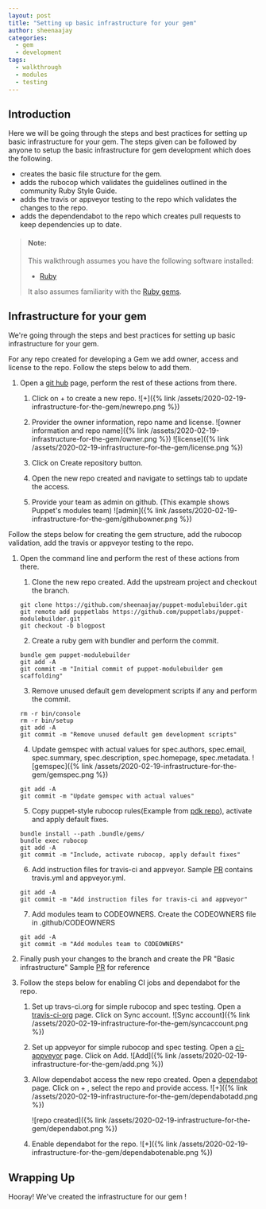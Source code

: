 ```yaml
---
layout: post
title: "Setting up basic infrastructure for your gem"
author: sheenaajay
categories:
  - gem
  - development
tags:
  - walkthrough
  - modules
  - testing
---
```


## Introduction

Here we will be going through the steps and best practices for setting up basic infrastructure for your gem.
The steps given can be followed by anyone to setup the basic infrastructure for gem development which does the following.
  - creates the basic file structure for the gem.
  - adds the rubocop which validates the guidelines outlined in the community Ruby Style Guide.
  - adds the travis or appveyor testing to the repo which validates the changes to the repo.
  - adds the dependendabot to the repo which creates pull requests to keep dependencies up to date.

> #### Note:
>
> This walkthrough assumes you have the following software installed:
>
> - [Ruby](https://www.ruby-lang.org/en/downloads/)
>
> It also assumes familiarity with the [Ruby gems](https://rubygems.org/).
>

## Infrastructure for your gem

We're going through the steps and best practices for setting up basic infrastructure for your gem.

For any repo created for developing a Gem we add owner, access and license to the repo.
Follow the steps below to add them.

1. Open a [git hub](https://github.com) page, perform the rest of these actions from there.
   1. Click on + to create a new repo.
      ![+]({% link /assets/2020-02-19-infrastructure-for-the-gem/newrepo.png %})

   2. Provider the owner information, repo name and license.
      ![owner information and repo name]({% link /assets/2020-02-19-infrastructure-for-the-gem/owner.png %})
      ![license]({% link /assets/2020-02-19-infrastructure-for-the-gem/license.png %})

   3. Click on Create repository button.

   4. Open the new repo created and navigate to settings tab to update the access.

   5. Provide your team as admin on github. (This example shows Puppet's modules team)
      ![admin]({% link /assets/2020-02-19-infrastructure-for-the-gem/githubowner.png %})

Follow the steps below for creating the gem structure, add the rubocop validation, add the travis or appveyor testing to the repo.

1.  Open the command line and perform the rest of these actions from there.
    1.  Clone the new repo created. Add the upstream project and checkout the branch.
    ```shell
    git clone https://github.com/sheenaajay/puppet-modulebuilder.git
    git remote add puppetlabs https://github.com/puppetlabs/puppet-modulebuilder.git
    git checkout -b blogpost
    ```
    2.  Create a ruby gem with bundler and perform the commit.
    ```shell
    bundle gem puppet-modulebuilder
    git add -A
    git commit -m "Initial commit of puppet-modulebuilder gem scaffolding"
    ```
    3.  Remove unused default gem development scripts if any and perform the commit.
    ```shell
    rm -r bin/console
    rm -r bin/setup
    git add -A
    git commit -m "Remove unused default gem development scripts"
    ```
    4.  Update gemspec with actual values for spec.authors, spec.email, spec.summary, spec.description, spec.homepage, spec.metadata.
        ![gemspec]({% link /assets/2020-02-19-infrastructure-for-the-gem/gemspec.png %})
    ```shell
    git add -A
    git commit -m "Update gemspec with actual values"
    ```
    5.  Copy puppet-style rubocop rules(Example from [pdk repo](https://github.com/puppetlabs/pdk/blob/master/.rubocop.yml)), activate and apply default fixes.
    ```shell
    bundle install --path .bundle/gems/
    bundle exec rubocop
    git add -A
    git commit -m "Include, activate rubocop, apply default fixes"
    ```
    6.  Add instruction files for travis-ci and appveyor. Sample [PR](https://github.com/puppetlabs/puppet-modulebuilder/pull/1) contains travis.yml and appveyor.yml.
    ```shell
    git add -A
    git commit -m "Add instruction files for travis-ci and appveyor"
    ```
    7.  Add modules team to CODEOWNERS.
      Create the CODEOWNERS file in .github/CODEOWNERS
    ```shell
    git add -A
    git commit -m "Add modules team to CODEOWNERS"
    ```

2. Finally push your changes to the branch and create the PR "Basic infrastructure"
   Sample [PR](https://github.com/puppetlabs/puppet-modulebuilder/pull/1) for reference

3. Follow the steps below for enabling CI jobs and dependabot for the repo.
   1. Set up travs-ci.org for simple rubocop and spec testing. Open a [travis-ci-org](https://travis-ci.org/account/repositories) page. Click on      Sync account.
      ![Sync account]({% link /assets/2020-02-19-infrastructure-for-the-gem/syncaccount.png %})
   2. Set up appveyor for simple rubocop and spec testing. Open a [ci-appveyor](https://ci.appveyor.com/account/puppetlabs/projects/new) page.        Click on Add.
      ![Add]({% link /assets/2020-02-19-infrastructure-for-the-gem/add.png %})
   3. Allow dependabot access the new repo created. Open a [dependabot](https://app.dependabot.com/accounts/puppetlabs/) page.
      Click on + , select the repo and provide access.
      ![+]({% link /assets/2020-02-19-infrastructure-for-the-gem/dependabotadd.png %})

      ![repo created]({% link /assets/2020-02-19-infrastructure-for-the-gem/dependabot.png %})
   4. Enable dependabot for the repo.
      ![+]({% link /assets/2020-02-19-infrastructure-for-the-gem/dependabotenable.png %})


## Wrapping Up

Hooray! We've created the infrastructure for our gem !
